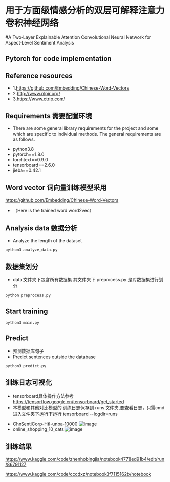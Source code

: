 # 用于方面级情感分析的双层可解释注意力卷积神经网络  
#A Two-Layer Explainable Attention Convolutional Neural Network for Aspect-Level Sentiment Analysis 
## Pytorch for code implementation
## Reference resources
* 1.https://github.com/Embedding/Chinese-Word-Vectors
* 2.http://www.nlpir.org/
* 3.https://www.ctrip.com/

## Requirements 需要配置环境
- There are some general library requirements for the project and some which are specific to individual methods. The general requirements are as follows.
* python3.8
* pytorch==1.8.0
* torchtext==0.9.0
* tensorboard==2.6.0
* jieba==0.42.1

## Word vector 词向量训练模型采用
https://github.com/Embedding/Chinese-Word-Vectors<br>
* （Here is the trained word word2vec）
## Analysis data  数据分析
- Analyze the length of the dataset
```
python3 analyze_data.py
```
## 数据集划分 
-  data 文件夹下包含所有数据集 其文件夹下 preprocess.py 是对数据集进行划分
```
python preprocess.py
```
## Start training  
```
python3 main.py
```

## Predict
- 预测数据库句子
- Predict sentences outside the database
```
python3 predict.py
```

## 训练日志可视化
- tensorboard具体操作方法参考 https://tensorflow.google.cn/tensorboard/get_started
- 本模型和其他对比模型的 训练日志保存到 runs 文件夹,要查看日志，只需cmd进入文件夹下运行下运行 tensorboard --logdir=runs 
* ChnSentiCorp-Htl-unba-10000
![image](https://user-images.githubusercontent.com/62787127/165257025-047fc667-330f-437a-b5d5-c0321899dd65.png)
* online_shopping_10_cats
![image](https://user-images.githubusercontent.com/62787127/165260514-f73dd28e-e5ea-429f-9789-495f3b228404.png)

## 训练结果

https://www.kaggle.com/code/zhenhoblngjia/notebook4778ed91b4/edit/run/86791127

https://www.kaggle.com/code/cccdxz/notebook3f7115162b/notebook

